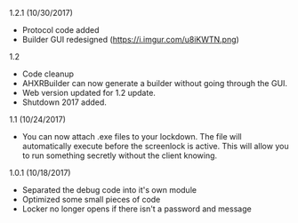 1.2.1 (10/30/2017)

- Protocol code added
- Builder GUI redesigned (https://i.imgur.com/u8iKWTN.png)

1.2 

- Code cleanup
- AHXRBuilder can now generate a builder without going through the GUI.
- Web version updated for 1.2 update.
- Shutdown 2017 added.

1.1 (10/24/2017)

- You can now attach .exe files to your lockdown. The file will automatically execute before the screenlock is active. This will allow you to run something secretly without the client knowing.

1.0.1 (10/18/2017)

- Separated the debug code into it's own module
- Optimized some small pieces of code
- Locker no longer opens if there isn't a password and message